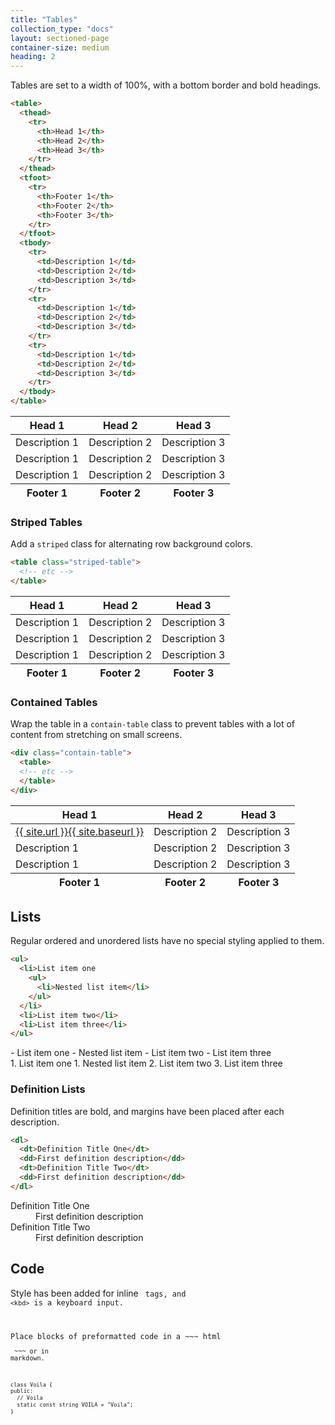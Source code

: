 ```yaml
---
title: "Tables"
collection_type: "docs"
layout: sectioned-page
container-size: medium
heading: 2
---
```


Tables are set to a width of 100%, with a bottom border and bold headings.

~~~ html
<table>
  <thead>
    <tr>
      <th>Head 1</th>
      <th>Head 2</th>
      <th>Head 3</th>
    </tr>
  </thead>
  <tfoot>
    <tr>
      <th>Footer 1</th>
      <th>Footer 2</th>
      <th>Footer 3</th>
    </tr>
  </tfoot>
  <tbody>
    <tr>
      <td>Description 1</td>
      <td>Description 2</td>
      <td>Description 3</td>
    </tr>
    <tr>
      <td>Description 1</td>
      <td>Description 2</td>
      <td>Description 3</td>
    </tr>
    <tr>
      <td>Description 1</td>
      <td>Description 2</td>
      <td>Description 3</td>
    </tr>
  </tbody>
</table>
~~~

<table>
  <thead>
    <tr>
      <th>Head 1</th>
      <th>Head 2</th>
      <th>Head 3</th>
    </tr>
  </thead>
  <tfoot>
    <tr>
      <th>Footer 1</th>
      <th>Footer 2</th>
      <th>Footer 3</th>
    </tr>
  </tfoot>
  <tbody>
    <tr>
      <td>Description 1</td>
      <td>Description 2</td>
      <td>Description 3</td>
    </tr>
    <tr>
      <td>Description 1</td>
      <td>Description 2</td>
      <td>Description 3</td>
    </tr>
    <tr>
      <td>Description 1</td>
      <td>Description 2</td>
      <td>Description 3</td>
    </tr>
  </tbody>
</table>

### Striped Tables
Add a <code>striped</code> class for alternating row background colors.

~~~ html
<table class="striped-table">
  <!-- etc -->
</table>
~~~

<table class="striped-table">
  <thead>
    <tr>
      <th>Head 1</th>
      <th>Head 2</th>
      <th>Head 3</th>
    </tr>
  </thead>
  <tfoot>
    <tr>
      <th>Footer 1</th>
      <th>Footer 2</th>
      <th>Footer 3</th>
    </tr>
  </tfoot>
  <tbody>
    <tr>
      <td>Description 1</td>
      <td>Description 2</td>
      <td>Description 3</td>
    </tr>
    <tr>
      <td>Description 1</td>
      <td>Description 2</td>
      <td>Description 3</td>
    </tr>
    <tr>
      <td>Description 1</td>
      <td>Description 2</td>
      <td>Description 3</td>
    </tr>
  </tbody>
</table>

### Contained Tables
Wrap the table in a <code>contain-table</code> class to prevent tables with a lot of content from stretching on small screens.

~~~ html
<div class="contain-table">
  <table>
  <!-- etc -->
  </table>
</div>
~~~

<div class="contain-table">
  <table>
    <thead>
      <tr>
        <th>Head 1</th>
        <th>Head 2</th>
        <th>Head 3</th>
      </tr>
    </thead>
    <tfoot>
      <tr>
        <th>Footer 1</th>
        <th>Footer 2</th>
        <th>Footer 3</th>
      </tr>
    </tfoot>
    <tbody>
      <tr>
        <td><a href="{{ site.url }}{{ site.baseurl }}">{{ site.url }}{{ site.baseurl }}</a></td>
        <td>Description 2</td>
        <td>Description 3</td>
      </tr>
      <tr>
        <td>Description 1</td>
        <td>Description 2</td>
        <td>Description 3</td>
      </tr>
      <tr>
        <td>Description 1</td>
        <td>Description 2</td>
        <td>Description 3</td>
      </tr>
    </tbody>
  </table>
</div>

## Lists
Regular ordered and unordered lists have no special styling applied to them.

~~~ html
<ul>
  <li>List item one
    <ul>
      <li>Nested list item</li>
    </ul>
  </li>
  <li>List item two</li>
  <li>List item three</li>
</ul>
~~~

<div class="row">
  <div class="large-50">
- List item one
    - Nested list item
- List item two
- List item three
  <div class="large-50">
1. List item one
    1. Nested list item
2. List item two
3. List item three
  </div>
</div>

### Definition Lists
Definition titles are bold, and margins have been placed after each description.

~~~ html
<dl>
  <dt>Definition Title One</dt>
  <dd>First definition description</dd>
  <dt>Definition Title Two</dt>
  <dd>First definition description</dd>
</dl>
~~~

<dl>
  <dt>Definition Title One</dt>
  <dd>First definition description</dd>
  <dt>Definition Title Two</dt>
  <dd>First definition description</dd>
</dl>

## Code
Style has been added for inline <code><code></code> tags, and <code>&lt;kbd&gt;</code> is a <kbd>keyboard input</kbd>.

Place blocks of preformatted code in a ~~~ html <pre><code> ~~~ or in markdown.

~~~ html
class Voila {
public:
  // Voila
  static const string VOILA = "Voila";
}
~~~
